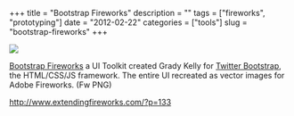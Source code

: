 +++
title = "Bootstrap Fireworks"
description = ""
tags = ["fireworks", "prototyping"]
date = "2012-02-22"
categories = ["tools"]
slug = "bootstrap-fireworks"
+++


<div class="tool-screenshot mb1"><a href="http://www.extendingfireworks.com/?p=133"><img id="bluga-thumbnail-2756" class="bluga-thumbnail custom" src="//konigi.com/media/bluga/
wt523052c27920e_custom.jpg"/></a></div><p><a href="http://www.extendingfireworks.com/?p=133">Bootstrap Fireworks</a> a UI Toolkit created Grady Kelly for <a href="http://twitter.github.com/bootstrap/">Twitter Bootstrap</a>, the HTML/CSS/JS framework. The entire UI recreated as vector images for Adobe Fireworks. (Fw PNG)</p>

  
<p><a href="http://www.extendingfireworks.com/?p=133">http://www.extendingfireworks.com/?p=133</a></p>
      
